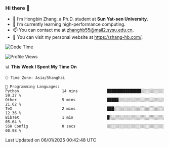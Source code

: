 ### Hi there 👋

- 🔭 I’m Hongbin Zhang, a Ph.D. student at **Sun Yat-sen University**.
- 🌱 I’m currently learning high-performance computing.
- 📫 You can contact me at zhanghb55@mail2.sysu.edu.cn.
- 👀 You can visit my personal website at https://zhang-hb.com/.

<!--START_SECTION:waka-->
![Code Time](http://img.shields.io/badge/Code%20Time-356%20hrs%2024%20mins-blue)

![Profile Views](http://img.shields.io/badge/Profile%20Views-3-blue)

📊 **This Week I Spent My Time On** 

```text
🕑︎ Time Zone: Asia/Shanghai

💬 Programming Languages: 
Python                   14 mins             ███████████████░░░░░░░░░░   59.37 % 
Other                    5 mins              █████░░░░░░░░░░░░░░░░░░░░   21.62 % 
TeX                      2 mins              ███░░░░░░░░░░░░░░░░░░░░░░   12.36 % 
BibTeX                   1 min               █░░░░░░░░░░░░░░░░░░░░░░░░   05.64 % 
SSH Config               0 secs              ░░░░░░░░░░░░░░░░░░░░░░░░░   00.98 % 
```


 Last Updated on 06/01/2025 00:42:48 UTC
<!--END_SECTION:waka-->
